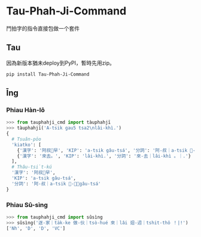 # Tau-Phah-Ji-Command

鬥拍字的指令直接包做一个套件

## Tau

因為新版本猶未deploy到PyPI，暫時先用zip。
```bash
pip install Tau-Phah-Ji-Command
```

## Īng

### Phiau Hàn-lô

```python
>>> from tauphahji_cmd import tàuphahjī
>>> tàuphahjī('A-tsik gau5 tsa2\nlâi-khì.')
{
  # Tsuân-pōo
  'kiatko': [
    {'漢字': '阿叔𠢕早', 'KIP': 'a-tsik gâu-tsá', '分詞': '阿-叔｜a-tsik 𠢕-早｜gâu-tsá'},
    {'漢字': '來去。', 'KIP': 'lâi-khì.', '分詞': '來-去｜lâi-khì 。｜.'}
  ],
  # Thâu-tsi̍t-kú
  '漢字': '阿叔𠢕早',
  'KIP': 'a-tsik gâu-tsá',
  '分詞': '阿-叔｜a-tsik 𠢕-早｜gâu-tsá'
}
```

### Phiau Sû-sìng

```python
>>> from tauphahji_cmd import sûsìng
>>> sûsìng('逐-家｜ta̍k-ke 做-伙｜tsò-hué 來｜lâi 𨑨-迌｜tshit-thô ！|!')
['Nh', 'D', 'D', 'VC']
```
